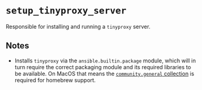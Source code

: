 # `setup_tinyproxy_server`
Responsible for installing and running a `tinyproxy` server.

## Notes
* Installs `tinyproxy` via the `ansible.builtin.package` module, which will in turn require the correct packaging module and its required libraries to be available. On MacOS that means the [`community.general` collection](https://galaxy.ansible.com/community/general) is required for homebrew support.

